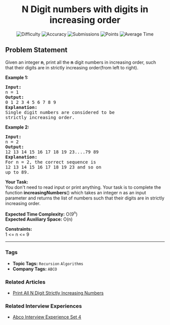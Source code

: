 <h1 align="center">N Digit numbers with digits in increasing order</h1>

<p align="center">
  <img alt="Difficulty" title="Difficulty" src="https://custom-icon-badges.demolab.com/badge/Difficulty: Medium-1F222E?style=for-the-badge&logoColor=white&logo=fire"/>
  <img alt="Accuracy" title="Accuracy" src="https://custom-icon-badges.demolab.com/badge/Accuracy: 49.66%25-1F222E?style=for-the-badge&logoColor=white&logo=target"/>
  <img alt="Submissions" title="Submissions" src="https://custom-icon-badges.demolab.com/badge/Submissions: 14K+-1F222E?style=for-the-badge&logoColor=white&logo=repo"/>
  <img alt="Points" title="Points" src="https://custom-icon-badges.demolab.com/badge/Points: 4-1F222E?style=for-the-badge&logoColor=white&logo=award"/>
  <img alt="Average Time" title="Average Time" src="https://custom-icon-badges.demolab.com/badge/Average%20Time: N/A-1F222E?style=for-the-badge&logoColor=white&logo=clock"/>
</p>

## Problem Statement

Given an integer <b>n</b>, print all the <b>n</b> digit numbers in increasing order, such that their digits are in strictly increasing order(from left to right).

<b>Example 1:</b>

<pre><b>Input:
</b>n = 1
<b>Output:
</b>0 1 2 3 4 5 6 7 8 9
<b>Explanation:
</b>Single digit numbers are considered to be 
strictly increasing order.
</pre>

<b>Example 2:</b>

<pre><b>Input:
</b>n = 2
<b>Output:
</b>12 13 14 15 16 17 18 19 23....79 89
<b>Explanation:
</b>For n = 2, the correct sequence is
12 13 14 15 16 17 18 19 23 and so on 
up to 89.</pre>

<b>Your Task:  </b><br>You don't need to read input or print anything. Your task is to complete the function <b>increasingNumbers</b>() which takes an integer n as an input parameter and returns the list of numbers such that their digits are in strictly increasing order.

<b>Expected Time Complexity:</b> O(9<sup>n</sup>)<br><b>Expected Auxiliary Space:</b> O(n)

<b>Constraints:</b><br>1 <= n <= 9


<hr>

### Tags
- **Topic Tags:** `Recursion` `Algorithms`
- **Company Tags:** `ABCO`

### Related Articles
- [Print All N Digit Strictly Increasing Numbers](https://www.geeksforgeeks.org/print-all-n-digit-strictly-increasing-numbers/)

### Related Interview Experiences
- [Abco Interview Experience Set 4](https://www.geeksforgeeks.org/abco-interview-experience-set-4/)
